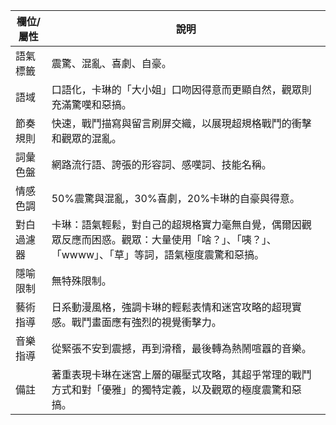 | 欄位/屬性 | 說明 |
|---|---|
| 語氣標籤 | 震驚、混亂、喜劇、自豪。 |
| 語域 | 口語化，卡琳的「大小姐」口吻因得意而更顯自然，觀眾則充滿驚嘆和惡搞。 |
| 節奏規則 | 快速，戰鬥描寫與留言刷屏交織，以展現超規格戰鬥的衝擊和觀眾的混亂。 |
| 詞彙色盤 | 網路流行語、誇張的形容詞、感嘆詞、技能名稱。 |
| 情感色調 | 50%震驚與混亂，30%喜劇，20%卡琳的自豪與得意。 |
| 對白過濾器 | 卡琳：語氣輕鬆，對自己的超規格實力毫無自覺，偶爾因觀眾反應而困惑。觀眾：大量使用「啥？」、「咦？」、「wwww」、「草」等詞，語氣極度震驚和惡搞。 |
| 隱喻限制 | 無特殊限制。 |
| 藝術指導 | 日系動漫風格，強調卡琳的輕鬆表情和迷宮攻略的超現實感。戰鬥畫面應有強烈的視覺衝擊力。 |
| 音樂指導 | 從緊張不安到震撼，再到滑稽，最後轉為熱鬧喧囂的音樂。 |
| 備註 | 著重表現卡琳在迷宮上層的碾壓式攻略，其超乎常理的戰鬥方式和對「優雅」的獨特定義，以及觀眾的極度震驚和惡搞。 |
